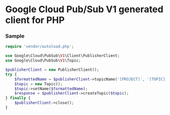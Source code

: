 # Google Cloud Pub/Sub V1 generated client for PHP

### Sample

```php
require 'vendor/autoload.php';

use Google\Cloud\PubSub\V1\Client\PublisherClient;
use Google\Cloud\PubSub\V1\Topic;

$publisherClient = new PublisherClient();
try {
    $formattedName = $publisherClient->topicName('[PROJECT]', '[TOPIC]');
    $topic = new Topic();
    $topic->setName($formattedName);
    $response = $publisherClient->createTopic($topic);
} finally {
    $publisherClient->close();
}
```
